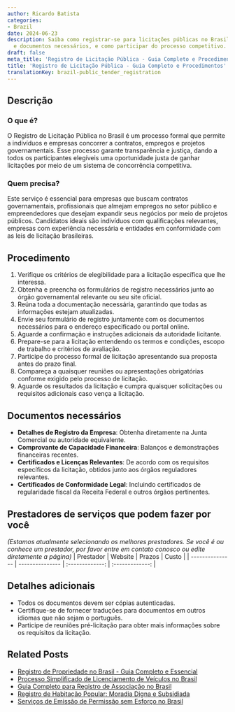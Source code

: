 ```yaml
---
author: Ricardo Batista
categories:
- Brazil
date: 2024-06-23
description: Saiba como registrar-se para licitações públicas no Brasil, os requisitos
  e documentos necessários, e como participar do processo competitivo.
draft: false
meta_title: 'Registro de Licitação Pública - Guia Completo e Procedimentos'
title: 'Registro de Licitação Pública - Guia Completo e Procedimentos'
translationKey: brazil-public_tender_registration
---
```




## Descrição
### O que é?
O Registro de Licitação Pública no Brasil é um processo formal que permite a indivíduos e empresas concorrer a contratos, empregos e projetos governamentais. Esse processo garante transparência e justiça, dando a todos os participantes elegíveis uma oportunidade justa de ganhar licitações por meio de um sistema de concorrência competitiva.

### Quem precisa?
Este serviço é essencial para empresas que buscam contratos governamentais, profissionais que almejam empregos no setor público e empreendedores que desejam expandir seus negócios por meio de projetos públicos. Candidatos ideais são indivíduos com qualificações relevantes, empresas com experiência necessária e entidades em conformidade com as leis de licitação brasileiras.

## Procedimento

1. Verifique os critérios de elegibilidade para a licitação específica que lhe interessa.
2. Obtenha e preencha os formulários de registro necessários junto ao órgão governamental relevante ou seu site oficial.
3. Reúna toda a documentação necessária, garantindo que todas as informações estejam atualizadas.
4. Envie seu formulário de registro juntamente com os documentos necessários para o endereço especificado ou portal online.
5. Aguarde a confirmação e instruções adicionais da autoridade licitante.
6. Prepare-se para a licitação entendendo os termos e condições, escopo de trabalho e critérios de avaliação.
7. Participe do processo formal de licitação apresentando sua proposta antes do prazo final.
8. Compareça a quaisquer reuniões ou apresentações obrigatórias conforme exigido pelo processo de licitação.
9. Aguarde os resultados da licitação e cumpra quaisquer solicitações ou requisitos adicionais caso vença a licitação.

## Documentos necessários

- **Detalhes de Registro da Empresa**: Obtenha diretamente na Junta Comercial ou autoridade equivalente.
- **Comprovante de Capacidade Financeira**: Balanços e demonstrações financeiras recentes.
- **Certificados e Licenças Relevantes**: De acordo com os requisitos específicos da licitação, obtidos junto aos órgãos reguladores relevantes.
- **Certificados de Conformidade Legal**: Incluindo certificados de regularidade fiscal da Receita Federal e outros órgãos pertinentes.

## Prestadores de serviços que podem fazer por você
_(Estamos atualmente selecionando os melhores prestadores. Se você é ou conhece um prestador, por favor entre em contato conosco ou edite diretamente a página)_
| Prestador       |     Website     |     Prazos       |       Custo      |
| --------------- | --------------- |  :-------------: | :-------------: |

## Detalhes adicionais

- Todos os documentos devem ser cópias autenticadas.
- Certifique-se de fornecer traduções para documentos em outros idiomas que não sejam o português.
- Participe de reuniões pré-licitação para obter mais informações sobre os requisitos da licitação.
## Related Posts

- [Registro de Propriedade no Brasil - Guia Completo e Essencial](https://tramitit.com/pt/guides/brazil/registro_de_imóveis/)
- [Processo Simplificado de Licenciamento de Veículos no Brasil](https://tramitit.com/pt/guides/brazil/licenciamento_de_veículo/)
- [Guia Completo para Registro de Associação no Brasil](https://tramitit.com/pt/guides/brazil/registro_de_associação/)
- [Registro de Habitação Popular: Moradia Digna e Subsidiada](https://tramitit.com/pt/guides/brazil/cadastro_para_habitação_popular/)
- [Serviços de Emissão de Permissão sem Esforço no Brasil](https://tramitit.com/pt/guides/brazil/emissão_de_alvará/)
